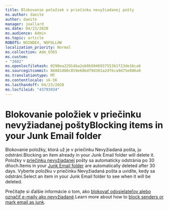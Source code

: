 ```yaml
---
title: Blokovanie položiek v priečinku nevyžiadanej pošty
ms.author: daeite
author: daeite
manager: joallard
ms.date: 04/23/2020
ms.audience: Admin
ms.topic: article
ROBOTS: NOINDEX, NOFOLLOW
localization_priority: Normal
ms.collection: Adm_O365
ms.custom:
- "2682"
ms.openlocfilehash: 0298ea22914ba2eb0b5046937553b1f23de16ca6
ms.sourcegitcommit: 86881d80c859e68bdf9d301a2df6ca9d75e086a0
ms.translationtype: MT
ms.contentlocale: sk-SK
ms.lasthandoff: 04/23/2020
ms.locfileid: "43793934"
---
```

# <a name="blocking-items-in-your-junk-email-folder"></a><span data-ttu-id="b7e73-102">Blokovanie položiek v priečinku nevyžiadanej pošty</span><span class="sxs-lookup"><span data-stu-id="b7e73-102">Blocking items in your Junk Email folder</span></span>

<span data-ttu-id="b7e73-103">Blokovanie položky, ktorá už je v priečinku Nevyžiadaná pošta, ju odstráni.</span><span class="sxs-lookup"><span data-stu-id="b7e73-103">Blocking an item already in your Junk Email folder will delete it.</span></span> <span data-ttu-id="b7e73-104">Položky v [priečinku nevyžiadanej](https://outlook.live.com/mail/junkemail) pošty sa automaticky odstránia po 30 dňoch.</span><span class="sxs-lookup"><span data-stu-id="b7e73-104">Items in your [Junk Email folder](https://outlook.live.com/mail/junkemail) are automatically deleted after 30 days.</span></span> <span data-ttu-id="b7e73-105">Vyberte položku v priečinku Nevyžiadaná pošta a uvidíte, kedy sa odstráni.</span><span class="sxs-lookup"><span data-stu-id="b7e73-105">Select an item in your Junk Email folder to see when it will be deleted.</span></span>

<span data-ttu-id="b7e73-106">Prečítajte si ďalšie informácie o tom, ako [blokovať odosielateľov alebo označiť e-maily ako nevyžiadané](https://support.office.com/article/a3ece97b-82f8-4a5e-9ac3-e92fa6427ae4).</span><span class="sxs-lookup"><span data-stu-id="b7e73-106">Learn more about how to [block senders or mark email as junk](https://support.office.com/article/a3ece97b-82f8-4a5e-9ac3-e92fa6427ae4).</span></span>